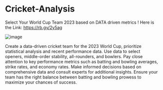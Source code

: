 # Cricket-Analysis
Select Your World Cup Team 2023 based on DATA driven metrics ! Here is the Link: https://rb.gy/2y5ag

![image](https://github.com/harpalsinhjhala13/Cricket-Analysis/assets/141703984/af5f50b9-7408-4d9e-9070-9b4d529abba1)

Create a data-driven cricket team for the 2023 World Cup, prioritize statistical analysis and recent performance data. Use data to select openers, middle-order stability, all-rounders, and bowlers. Pay close attention to key performance metrics such as batting and bowling averages, strike rates, and economy rates. Make informed decisions based on comprehensive data and consult experts for additional insights. Ensure your team has the right balance between batting and bowling prowess to maximize your chances of success.
